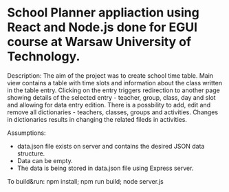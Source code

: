 # School Planner appliaction using React and Node.js done for EGUI course at Warsaw University of Technology.

Description:
The aim of the project was to create school time table. 
Main view contains a table with time slots and information about the class written in the table entry. 
Clicking on the entry triggers redirection to another page showing details of the selected entry - teacher, group, class, day and slot and allowing for data entry edition. 
There is a possbility to add, edit and remove all dictionaries - teachers, classes, groups and activities.
Changes in dictionaries results in changing the related fileds in activities.

Assumptions:
* data.json file exists on server and contains the desired JSON data structure.
* Data can be empty.
* The data is being stored in data.json file using Express server.

To build&run:
npm install; npm run build; node server.js

